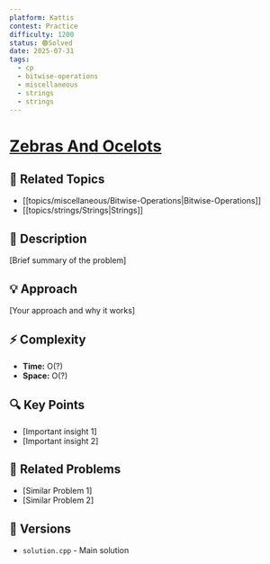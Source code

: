 ```yaml
---
platform: Kattis
contest: Practice
difficulty: 1200
status: 🟢Solved
date: 2025-07-31
tags:
  - cp
  - bitwise-operations
  - miscellaneous
  - strings
  - strings
---
```

# [Zebras And Ocelots](link)

## 📓 Related Topics
- [[topics/miscellaneous/Bitwise-Operations|Bitwise-Operations]]
- [[topics/strings/Strings|Strings]]

## 📖 Description
[Brief summary of the problem]

## 💡 Approach
[Your approach and why it works]

## ⚡ Complexity
- **Time:** O(?)
- **Space:** O(?)

## 🔍 Key Points
- [Important insight 1]
- [Important insight 2]

## 🔗 Related Problems
- [Similar Problem 1]
- [Similar Problem 2]

## 🔄 Versions
- `solution.cpp` - Main solution 
